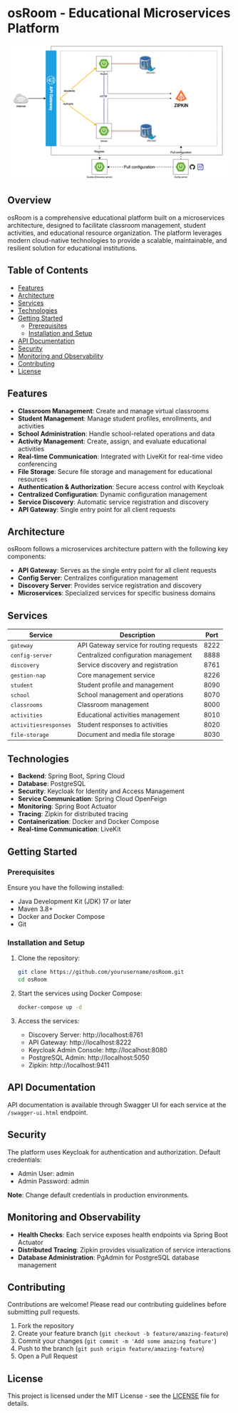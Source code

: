 # osRoom - Educational Microservices Platform

![Project Architecture](diagram.png)

## Overview

osRoom is a comprehensive educational platform built on a microservices architecture, designed to facilitate classroom management, student activities, and educational resource organization. The platform leverages modern cloud-native technologies to provide a scalable, maintainable, and resilient solution for educational institutions.

## Table of Contents

- [Features](#features)
- [Architecture](#architecture)
- [Services](#services)
- [Technologies](#technologies)
- [Getting Started](#getting-started)
  - [Prerequisites](#prerequisites)
  - [Installation and Setup](#installation-and-setup)
- [API Documentation](#api-documentation)
- [Security](#security)
- [Monitoring and Observability](#monitoring-and-observability)
- [Contributing](#contributing)
- [License](#license)

## Features

- **Classroom Management**: Create and manage virtual classrooms
- **Student Management**: Manage student profiles, enrollments, and activities
- **School Administration**: Handle school-related operations and data
- **Activity Management**: Create, assign, and evaluate educational activities
- **Real-time Communication**: Integrated with LiveKit for real-time video conferencing
- **File Storage**: Secure file storage and management for educational resources
- **Authentication & Authorization**: Secure access control with Keycloak
- **Centralized Configuration**: Dynamic configuration management
- **Service Discovery**: Automatic service registration and discovery
- **API Gateway**: Single entry point for all client requests

## Architecture

osRoom follows a microservices architecture pattern with the following key components:

- **API Gateway**: Serves as the single entry point for all client requests
- **Config Server**: Centralizes configuration management
- **Discovery Server**: Provides service registration and discovery
- **Microservices**: Specialized services for specific business domains

## Services

| Service | Description | Port |
|---------|-------------|------|
| `gateway` | API Gateway service for routing requests | 8222 |
| `config-server` | Centralized configuration management | 8888 |
| `discovery` | Service discovery and registration | 8761 |
| `gestion-nap` | Core management service | 8226 |
| `student` | Student profile and management | 8090 |
| `school` | School management and operations | 8070 |
| `classrooms` | Classroom management | 8000 |
| `activities` | Educational activities management | 8010 |
| `activitiesresponses` | Student responses to activities | 8020 |
| `file-storage` | Document and media file storage | 8030 |

## Technologies

- **Backend**: Spring Boot, Spring Cloud
- **Database**: PostgreSQL
- **Security**: Keycloak for Identity and Access Management
- **Service Communication**: Spring Cloud OpenFeign
- **Monitoring**: Spring Boot Actuator
- **Tracing**: Zipkin for distributed tracing
- **Containerization**: Docker and Docker Compose
- **Real-time Communication**: LiveKit

## Getting Started

### Prerequisites

Ensure you have the following installed:

- Java Development Kit (JDK) 17 or later
- Maven 3.8+
- Docker and Docker Compose
- Git

### Installation and Setup

1. Clone the repository:
   ```bash
   git clone https://github.com/yourusername/osRoom.git
   cd osRoom
   ```

2. Start the services using Docker Compose:
   ```bash
   docker-compose up -d
   ```

3. Access the services:
   - Discovery Server: http://localhost:8761
   - API Gateway: http://localhost:8222
   - Keycloak Admin Console: http://localhost:8080
   - PostgreSQL Admin: http://localhost:5050
   - Zipkin: http://localhost:9411

## API Documentation

API documentation is available through Swagger UI for each service at the `/swagger-ui.html` endpoint.

## Security

The platform uses Keycloak for authentication and authorization. Default credentials:

- Admin User: admin
- Admin Password: admin

**Note**: Change default credentials in production environments.

## Monitoring and Observability

- **Health Checks**: Each service exposes health endpoints via Spring Boot Actuator
- **Distributed Tracing**: Zipkin provides visualization of service interactions
- **Database Administration**: PgAdmin for PostgreSQL database management

## Contributing

Contributions are welcome! Please read our contributing guidelines before submitting pull requests.

1. Fork the repository
2. Create your feature branch (`git checkout -b feature/amazing-feature`)
3. Commit your changes (`git commit -m 'Add some amazing feature'`)
4. Push to the branch (`git push origin feature/amazing-feature`)
5. Open a Pull Request

## License

This project is licensed under the MIT License - see the [LICENSE](LICENSE) file for details.
